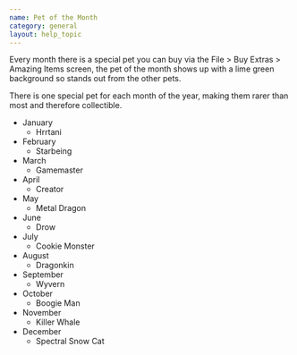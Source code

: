 ```yaml
---
name: Pet of the Month
category: general
layout: help_topic
---
```

Every month there is a special pet you can buy via the File > Buy Extras > Amazing Items screen, the pet of the month shows up with a lime green background so stands out from the other pets.

There is one special pet for each month of the year, making them rarer than most and therefore collectible.

*   January
    *   Hrrtani
*   February
    *   Starbeing
*   March
    *   Gamemaster
*   April
    *   Creator
*   May
    *   Metal Dragon
*   June
    *   Drow
*   July
    *   Cookie Monster
*   August
    *   Dragonkin
*   September
    *   Wyvern
*   October
    *   Boogie Man
*   November
    *   Killer Whale
*   December
    *   Spectral Snow Cat